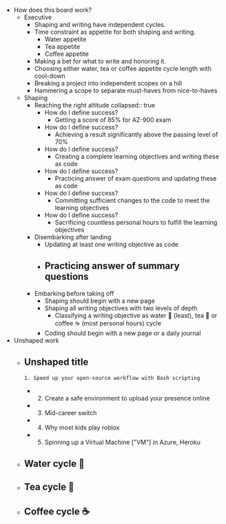 - How does this board work?
	- Executive
		- Shaping and writing have independent cycles.
		- Time constraint as appetite for both shaping and writing.
			- Water appetite
			- Tea appetite
			- Coffee appetite
		- Making a bet for what to write and honoring it.
		- Choosing either water, tea or coffee appetite cycle length with cool-down
		- Breaking a project into independent scopes on a hill
		- Hammering a scope to separate must-haves from nice-to-haves
	- Shaping
		- Reaching the right altitude
		  collapsed:: true
			- How do I define success?
				- Getting a score of 85% for AZ-900 exam
			- How do I define success?
				- Achieving a result significantly above the passing level of 70%
			- How do I define success?
				- Creating a complete learning objectives and writing these as code
			- How do I define success?
				- Practicing answer of exam questions and updating these as code
			- How do I define success?
				- Committing sufficient changes to the code to meet the learning objectives
			- How do I define success?
				- Sacrificing countless personal hours to fulfill the learning objectives
		- Disembarking after landing
			- Updating at least one writing objective as code
			- Practicing answer of summary questions
				-
		- Embarking before taking off
			- Shaping should begin with a new page
			- Shaping all writing objectives with two levels of depth
				- Classifying a writing objective as water 🌊 (least), tea 🍵 or coffee ☕ (most personal hours) cycle
			- Coding should begin with a new page or a daily journal
- Unshaped work
	- Unshaped title
		-
		  1. Speed up your open-source workflow with Bash scripting
		-
		  2. Create a safe environment to upload your presence online
		-
		  3. Mid-career switch
		-
		  4. Why most kids play roblox
		-
		  5. Spinning up a Virtual Machine ["VM"] in Azure, Heroku
	- Water cycle 🌊
		-
	- Tea cycle 🍵
		-
	- Coffee cycle ☕
		-